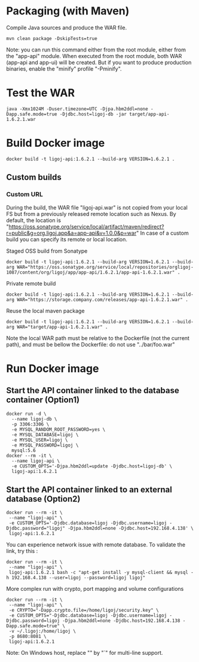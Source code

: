 # Packaging (with Maven)
Compile Java sources and produce the WAR file.
```
mvn clean package -DskipTests=true
```
Note: you can run this command either from the root module, either from the "app-api" module. When executed from the root module, both WAR (app-api and app-ui) will be created. But if you want to produce production binaries, enable the "minify" profile "-Pminify".

# Test the WAR
```
java -Xmx1024M -Duser.timezone=UTC -Djpa.hbm2ddl=none -Dapp.safe.mode=true -Djdbc.host=ligoj-db -jar target/app-api-1.6.2.1.war
```

# Build Docker image
```
docker build -t ligoj-api:1.6.2.1 --build-arg VERSION=1.6.2.1 .
```

## Custom builds
### Custom URL
During the build, the WAR file "ligoj-api.war" is not copied from your local FS but from a previously released remote location such as Nexus.
By default, the location is "https://oss.sonatype.org/service/local/artifact/maven/redirect?r=public&g=org.ligoj.app&a=app-api&v=1.0.0&p=war"
In case of a custom build you can specify its remote or local location.

Staged OSS build from Sonatype
```
docker build -t ligoj-api:1.6.2.1 --build-arg VERSION=1.6.2.1 --build-arg WAR="https://oss.sonatype.org/service/local/repositories/orgligoj-1087/content/org/ligoj/app/app-api/1.6.2.1/app-api-1.6.2.1.war" .
```

Private remote build
```
docker build -t ligoj-api:1.6.2.1 --build-arg VERSION=1.6.2.1 --build-arg WAR="https://storage.company.com/releases/app-api-1.6.2.1.war" .
```

Reuse the local maven package
```
docker build -t ligoj-api:1.6.2.1 --build-arg VERSION=1.6.2.1 --build-arg WAR="target/app-api-1.6.2.1.war" .
```
Note the local WAR path must be relative to the Dockerfile (not the current path), and must be bellow the Dockerfile: do not use "../bar/foo.war"

# Run Docker image

## Start the API container linked to the database container (Option1)
```
docker run -d \
  --name ligoj-db \
  -p 3306:3306 \
  -e MYSQL_RANDOM_ROOT_PASSWORD=yes \
  -e MYSQL_DATABASE=ligoj \
  -e MYSQL_USER=ligoj \
  -e MYSQL_PASSWORD=ligoj \
  mysql:5.6
docker --rm -it \
  --name ligoj-api \
  -e CUSTOM_OPTS='-Djpa.hbm2ddl=update -Djdbc.host=ligoj-db' \
  ligoj-api:1.6.2.1 
```

## Start the API container linked to an external database (Option2)
```
docker run --rm -it \
 --name "ligoj-api" \
 -e CUSTOM_OPTS='-Djdbc.database=ligoj -Djdbc.username=ligoj -Djdbc.password="ligoj" -Djpa.hbm2ddl=none -Djdbc.host=192.168.4.138' \
 ligoj-api:1.6.2.1
```

You can experience network issue with remote database. To validate the link, try this :
```
docker run --rm -it \
 --name "ligoj-api" \
 ligoj-api:1.6.2.1 bash -c "apt-get install -y mysql-client && mysql -h 192.168.4.138 --user=ligoj --password=ligoj ligoj"
```

More complex run with crypto, port mapping and volume configurations
```
docker run --rm -it \
 --name "ligoj-api" \
 -e CRYPTO="-Dapp.crypto.file=/home/ligoj/security.key" \
 -e CUSTOM_OPTS="-Djdbc.database=ligoj -Djdbc.username=ligoj -Djdbc.password=ligoj -Djpa.hbm2ddl=none -Djdbc.host=192.168.4.138 -Dapp.safe.mode=true" \
 -v ~/.ligoj:/home/ligoj \
 -p 8680:8081 \
 ligoj-api:1.6.2.1
```
Note: On Windows host, replace "\" by "`" for multi-line support.

